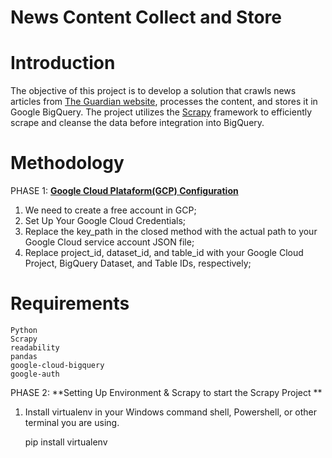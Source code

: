 # **News Content Collect and Store**
# **Introduction**

The objective of this project is to develop a solution that crawls news articles from [The Guardian website](https://www.theguardian.com/au), processes the content, and stores it in Google BigQuery. The project utilizes the [Scrapy](https://scrapy.org/) framework to efficiently scrape and cleanse the data before integration into BigQuery.

# **Methodology**

PHASE 1: **[Google Cloud Plataform(GCP) Configuration](https://cloud.google.com/free)**
1. We need to create a free account in GCP;
2. Set Up Your Google Cloud Credentials;
3. Replace the key_path in the closed method with the actual path to your Google Cloud service account JSON file;
4. Replace project_id, dataset_id, and table_id with your Google Cloud Project, BigQuery Dataset, and Table IDs, respectively;

# **Requirements**
    Python
    Scrapy
    readability
    pandas
    google-cloud-bigquery
    google-auth

PHASE 2:  **Setting Up Environment & Scrapy to start the Scrapy Project **
1. Install virtualenv in your Windows command shell, Powershell, or other terminal you are using.

    pip install virtualenv

